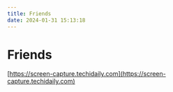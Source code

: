 ```yaml
---
title: Friends
date: 2024-01-31 15:13:18
---
```


# Friends

[https://screen-capture.techidaily.com](https://screen-capture.techidaily.com)